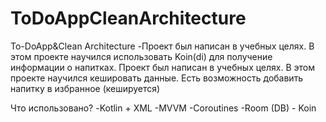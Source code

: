# ToDoAppCleanArchitecture
To-DoApp&amp;Clean Architecture -Проект был написан в учебных целях. В этом проекте научился использовать Koin(di) 
для получение информации о напитках. Проект был написан в учебных целях. В этом проекте научился кешировать данные. Есть возможность добавить напитку в избранное (кешируется)

Что использовано? -Kotlin + XML -MVVM -Coroutines -Room (DB)  - Koin

